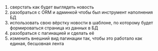 1. сверстать как будет выглядеть новость
2. разобраться с ORM и админкой чтобы был инструмент наполнения БД
3. использовать свою вёрстку новости в шаблоне, по которому будет формироваться страница из данных в БД
4. разобраться с пагинацией и сделать её
5. изменить внешний вид пагинации так, чтобы это работало как единая, бесшовная лента
